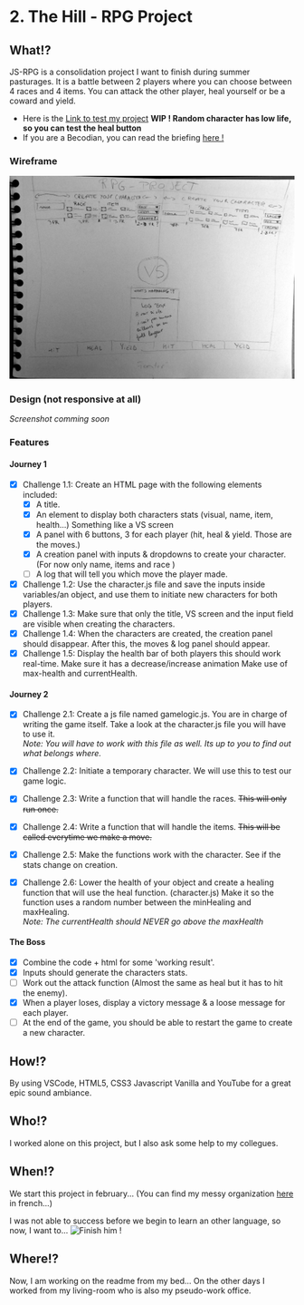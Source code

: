 # 2. The Hill - RPG Project

## What!? 
JS-RPG is a consolidation project I want to finish during summer pasturages. It is a battle between 2 players where you can choose between 4 races and 4 items. You can attack the other player, heal yourself or be a coward and yield.    


- Here is the [Link to test my project](https://nathalie-anneessens.github.io/js-rpg/)  **WIP ! Random character has low life, so you can test the heal button**
- If you are a Becodian, you can read the briefing [here !](https://github.com/becodeorg/BXL-Swartz-4-27/tree/master/2.The-Hill/1.Javascript/rpg-project)

### Wireframe
![Wireframe](images/wireframe.jpg)

### Design (not responsive at all)
*Screenshot comming soon*

### Features
#### **Journey 1**
- [x] Challenge 1.1: Create an HTML page with the following elements included:
  - [x] A title.
  - [x] An element to display both characters stats (visual, name, item, health...) Something like a VS screen
  - [x] A panel with 6 buttons, 3 for each player (hit, heal & yield. Those are the moves.)
  - [x] A creation panel with inputs & dropdowns to create your character. (For now only name, items and race )
  - [ ] A log that will tell you which move the player made.

- [x] Challenge 1.2: Use the character.js file and save the inputs inside variables/an object, and use them to initiate new characters for both players.
- [x] Challenge 1.3: Make sure that only the title, VS screen and the input field are visible when creating the characters.
- [x] Challenge 1.4: When the characters are created, the creation panel should disappear. After this, the moves & log panel should appear.
- [x] Challenge 1.5: Display the health bar of both players this should work real-time. Make sure it has a decrease/increase animation Make use of max-health and currentHealth.  
#### **Journey 2**
- [x] Challenge 2.1: Create a js file named gamelogic.js. You are in charge of writing the game itself. Take a look at the character.js file you will have to use it.  
*Note: You will have to work with this file as well. Its up to you to find out what belongs where.*

- [x] Challenge 2.2: Initiate a temporary character. We will use this to test our game logic.
- [x] Challenge 2.3: Write a function that will handle the races. ~~This will only run once.~~
- [x] Challenge 2.4: Write a function that will handle the items. ~~This will be called everytime we make a move.~~
- [x] Challenge 2.5: Make the functions work with the character. See if the stats change on creation.
- [x] Challenge 2.6: Lower the health of your object and create a healing function that will use the heal function. (character.js) Make it so the function uses a random number between the minHealing and maxHealing.  
*Note: The currentHealth should NEVER go above the maxHealth*
#### **The Boss**
- [x] Combine the code + html for some 'working result'.
- [x] Inputs should generate the characters stats.
- [ ] Work out the attack function (Almost the same as heal but it has to hit the enemy).
- [x] When a player loses, display a victory message & a loose message for each player. 
- [ ] At the end of the game, you should be able to restart the game to create a new character.

## How!?
By using VSCode, HTML5, CSS3 Javascript Vanilla and YouTube for a great epic sound ambiance.  

## Who!?
I worked alone on this project, but I also ask some help to my collegues. 

## When!?
We start this project in february... 
(You can find my messy organization [here](organisation.md) in french...)

I was not able to success before we begin to learn an other language, so now, I want to... ![Finish him](https://pbs.twimg.com/profile_images/1221372918460035072/71vqVsEC_400x400.jpg) !  

## Where!?
Now, I am working on the readme from my bed... On the other days I worked from my living-room who is also my pseudo-work office. 


